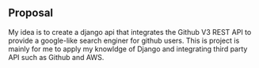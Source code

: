 ## Proposal

My idea is to create a django api that integrates the Github V3 REST API to provide a google-like search enginer for github users. This is project is mainly for me to apply my knowldge of Django and integrating third party API such as Github and AWS.

